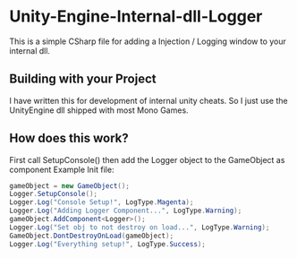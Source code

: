 # Unity-Engine-Internal-dll-Logger
This is a simple CSharp file for adding a Injection / Logging window to your internal dll. 

## Building with your Project
I have written this for development of internal unity cheats. So I just use the UnityEngine dll shipped with most Mono Games.

## How does this work?
First call SetupConsole() then add the Logger object to the GameObject as component
Example Init file:
```cs
gameObject = new GameObject();
Logger.SetupConsole();
Logger.Log("Console Setup!", LogType.Magenta);
Logger.Log("Adding Logger Component...", LogType.Warning);
gameObject.AddComponent<Logger>();
Logger.Log("Set obj to not destroy on load...", LogType.Warning);
GameObject.DontDestroyOnLoad(gameObject);
Logger.Log("Everything setup!", LogType.Success);
```
